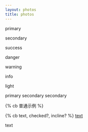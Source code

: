 ```yaml
---
layout: photos
title: photos
---
```

<p class="note note-primary">primary</p>
<p class="note note-secondary">secondary</p>
<p class="note note-success">success</p>
<p class="note note-danger">danger</p>
<p class="note note-warning">warning</p>
<p class="note note-info">info</p>
<p class="note note-light">light</p>

<span class="label label-primary">primary</span>
<span class="label label-secondary">secondary</span>
<span class="label label-success">secondary</span>

{% cb 普通示例 %}


{% cb text, checked?, incline? %}
<a class="btn" href="url" title="title">text</a>

<a class="btn" title="title">text</a>
